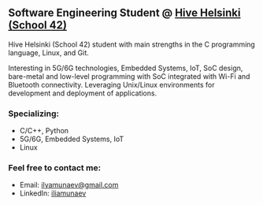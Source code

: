 ## Software Engineering Student @ [Hive Helsinki (School 42)](https://www.hive.fi/en/curriculum/)
Hive Helsinki (School 42) student with main strengths in the C programming language, Linux, and Git.

Interesting in 5G/6G technologies, Embedded Systems, IoT, SoC design, bare-metal and low-level programming with SoC integrated with Wi-Fi and Bluetooth connectivity. Leveraging Unix/Linux environments for development and deployment of applications.

### Specializing:
- C/C++, Python
- 5G/6G, Embedded Systems, IoT
- Linux

### Feel free to contact me:
- Email: ilyamunaev@gmail.com
- LinkedIn: [iliamunaev]( https://www.linkedin.com/in/iliamunaev/)
